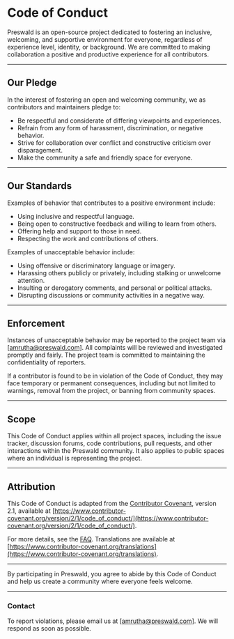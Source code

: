# **Code of Conduct**

Preswald is an open-source project dedicated to fostering an inclusive, welcoming, and supportive environment for everyone, regardless of experience level, identity, or background. We are committed to making collaboration a positive and productive experience for all contributors.

---

## **Our Pledge**

In the interest of fostering an open and welcoming community, we as contributors and maintainers pledge to:

- Be respectful and considerate of differing viewpoints and experiences.
- Refrain from any form of harassment, discrimination, or negative behavior.
- Strive for collaboration over conflict and constructive criticism over disparagement.
- Make the community a safe and friendly space for everyone.

---

## **Our Standards**

Examples of behavior that contributes to a positive environment include:

- Using inclusive and respectful language.
- Being open to constructive feedback and willing to learn from others.
- Offering help and support to those in need.
- Respecting the work and contributions of others.

Examples of unacceptable behavior include:

- Using offensive or discriminatory language or imagery.
- Harassing others publicly or privately, including stalking or unwelcome attention.
- Insulting or derogatory comments, and personal or political attacks.
- Disrupting discussions or community activities in a negative way.

---

## **Enforcement**

Instances of unacceptable behavior may be reported to the project team via [amrutha@preswald.com]. All complaints will be reviewed and investigated promptly and fairly. The project team is committed to maintaining the confidentiality of reporters.

If a contributor is found to be in violation of the Code of Conduct, they may face temporary or permanent consequences, including but not limited to warnings, removal from the project, or banning from community spaces.

---

## **Scope**

This Code of Conduct applies within all project spaces, including the issue tracker, discussion forums, code contributions, pull requests, and other interactions within the Preswald community. It also applies to public spaces where an individual is representing the project.

---

## **Attribution**

This Code of Conduct is adapted from the [Contributor Covenant](https://www.contributor-covenant.org), version 2.1, available at [https://www.contributor-covenant.org/version/2/1/code_of_conduct/](https://www.contributor-covenant.org/version/2/1/code_of_conduct/).

For more details, see the [FAQ](https://www.contributor-covenant.org/faq). Translations are available at [https://www.contributor-covenant.org/translations](https://www.contributor-covenant.org/translations).

---

By participating in Preswald, you agree to abide by this Code of Conduct and help us create a community where everyone feels welcome.

---

### **Contact**

To report violations, please email us at [amrutha@preswald.com]. We will respond as soon as possible.